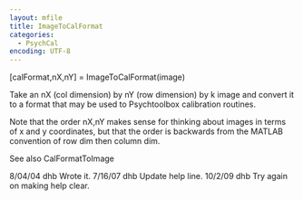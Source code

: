 ```yaml
---
layout: mfile
title: ImageToCalFormat
categories:
  - PsychCal
encoding: UTF-8
---
```


[calFormat,nX,nY] = ImageToCalFormat(image)

Take an nX (col dimension) by nY (row dimension) by k image
and convert it to a format that may be used to Psychtoolbox
calibration routines.

Note that the order nX,nY makes sense for thinking about images
in terms of x and y coordinates, but that the order is backwards
from the MATLAB convention of row dim then column dim.

See also CalFormatToImage

8/04/04  dhb  Wrote it.
7/16/07  dhb  Update help line.
10/2/09  dhb  Try again on making help clear.